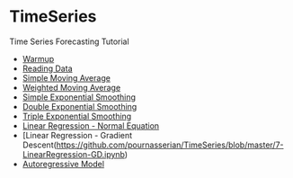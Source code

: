 # TimeSeries
Time Series Forecasting Tutorial

* [Warmup](https://github.com/pournasserian/TimeSeries/blob/master/0-Warmup.ipynb)
* [Reading Data](https://github.com/pournasserian/TimeSeries/blob/master/1-ReadingData.ipynb)
* [Simple Moving Average](https://github.com/pournasserian/TimeSeries/blob/master/2-SimpleMovingAverage.ipynb)
* [Weighted Moving Average](https://github.com/pournasserian/TimeSeries/blob/master/3-WeightedMovingAverage.ipynb)
* [Simple Exponential Smoothing](https://github.com/pournasserian/TimeSeries/blob/master/4-SimpleExponentialSmoothing.ipynb)
* [Double Exponential Smoothing](https://github.com/pournasserian/TimeSeries/blob/master/5-DoubleExponentialSmoothing.ipynb)
* [Triple Exponential Smoothing](https://github.com/pournasserian/TimeSeries/blob/master/6-TripleExponentialSmoothing.ipynb)
* [Linear Regression - Normal Equation](https://github.com/pournasserian/TimeSeries/blob/master/7-LinearRegression-Normal.ipynb)
* [Linear Regression - Gradient Descent(https://github.com/pournasserian/TimeSeries/blob/master/7-LinearRegression-GD.ipynb)
* [Autoregressive Model](https://github.com/pournasserian/TimeSeries/blob/master/8-AutoregressiveModel.ipynb)


